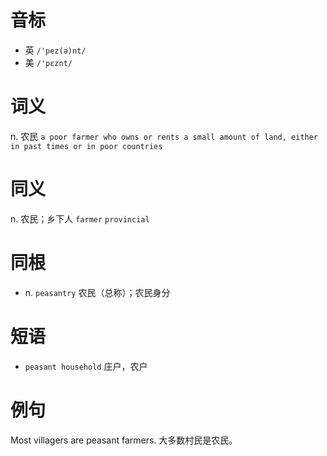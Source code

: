 # 音标

- 英 `/'pez(ə)nt/`
- 美 `/'pɛznt/`

# 词义

n. 农民
`a poor farmer who owns or rents a small amount of land, either in past times or in poor countries`

# 同义

n. 农民；乡下人
`farmer` `provincial`

# 同根

- n. `peasantry` 农民（总称）；农民身分

# 短语

- `peasant household` 庄户，农户

# 例句

Most villagers are peasant farmers.
大多数村民是农民。


